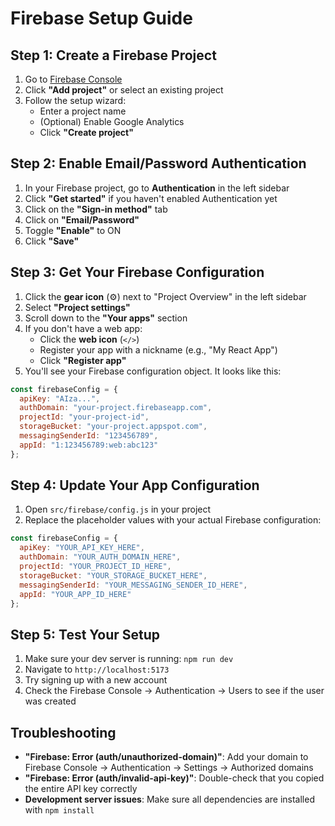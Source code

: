 # Firebase Setup Guide

## Step 1: Create a Firebase Project

1. Go to [Firebase Console](https://console.firebase.google.com/)
2. Click **"Add project"** or select an existing project
3. Follow the setup wizard:
   - Enter a project name
   - (Optional) Enable Google Analytics
   - Click **"Create project"**

## Step 2: Enable Email/Password Authentication

1. In your Firebase project, go to **Authentication** in the left sidebar
2. Click **"Get started"** if you haven't enabled Authentication yet
3. Click on the **"Sign-in method"** tab
4. Click on **"Email/Password"**
5. Toggle **"Enable"** to ON
6. Click **"Save"**

## Step 3: Get Your Firebase Configuration

1. Click the **gear icon** (⚙️) next to "Project Overview" in the left sidebar
2. Select **"Project settings"**
3. Scroll down to the **"Your apps"** section
4. If you don't have a web app:
   - Click the **web icon** (`</>`)
   - Register your app with a nickname (e.g., "My React App")
   - Click **"Register app"**
5. You'll see your Firebase configuration object. It looks like this:

```javascript
const firebaseConfig = {
  apiKey: "AIza...",
  authDomain: "your-project.firebaseapp.com",
  projectId: "your-project-id",
  storageBucket: "your-project.appspot.com",
  messagingSenderId: "123456789",
  appId: "1:123456789:web:abc123"
};
```

## Step 4: Update Your App Configuration

1. Open `src/firebase/config.js` in your project
2. Replace the placeholder values with your actual Firebase configuration:

```javascript
const firebaseConfig = {
  apiKey: "YOUR_API_KEY_HERE",
  authDomain: "YOUR_AUTH_DOMAIN_HERE",
  projectId: "YOUR_PROJECT_ID_HERE",
  storageBucket: "YOUR_STORAGE_BUCKET_HERE",
  messagingSenderId: "YOUR_MESSAGING_SENDER_ID_HERE",
  appId: "YOUR_APP_ID_HERE"
};
```

## Step 5: Test Your Setup

1. Make sure your dev server is running: `npm run dev`
2. Navigate to `http://localhost:5173`
3. Try signing up with a new account
4. Check the Firebase Console → Authentication → Users to see if the user was created

## Troubleshooting

- **"Firebase: Error (auth/unauthorized-domain)"**: Add your domain to Firebase Console → Authentication → Settings → Authorized domains
- **"Firebase: Error (auth/invalid-api-key)"**: Double-check that you copied the entire API key correctly
- **Development server issues**: Make sure all dependencies are installed with `npm install`


